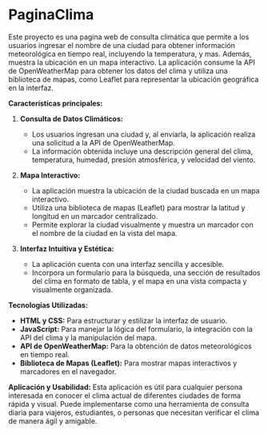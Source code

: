 # PaginaClima
Este proyecto es una pagina web de consulta climática que permite a los usuarios ingresar el nombre de una ciudad para obtener información meteorológica en tiempo real, incluyendo la temperatura, y mas. Además, muestra la ubicación en un mapa interactivo. La aplicación consume la API de OpenWeatherMap para obtener los datos del clima y utiliza una biblioteca de mapas, como Leaflet para representar la ubicación geográfica en la interfaz.

**Características principales:**

1. **Consulta de Datos Climáticos:**
    
    - Los usuarios ingresan una ciudad y, al enviarla, la aplicación realiza una solicitud a la API de OpenWeatherMap.
    - La información obtenida incluye una descripción general del clima, temperatura, humedad, presión atmosférica, y velocidad del viento.
2. **Mapa Interactivo:**
    
    - La aplicación muestra la ubicación de la ciudad buscada en un mapa interactivo.
    - Utiliza una biblioteca de mapas (Leaflet) para mostrar la latitud y longitud en un marcador centralizado.
    - Permite explorar la ciudad visualmente y muestra un marcador con el nombre de la ciudad en la vista del mapa.
3. **Interfaz Intuitiva y Estética:**
    
    - La aplicación cuenta con una interfaz sencilla y accesible.
    - Incorpora un formulario para la búsqueda, una sección de resultados del clima en formato de tabla, y el mapa en una vista compacta y visualmente organizada.

**Tecnologías Utilizadas:**

- **HTML y CSS:** Para estructurar y estilizar la interfaz de usuario.
- **JavaScript:** Para manejar la lógica del formulario, la integración con la API del clima y la manipulación del mapa.
- **API de OpenWeatherMap:** Para la obtención de datos meteorológicos en tiempo real.
- **Biblioteca de Mapas (Leaflet):** Para mostrar mapas interactivos y marcadores en el navegador.

**Aplicación y Usabilidad:** Esta aplicación es útil para cualquier persona interesada en conocer el clima actual de diferentes ciudades de forma rápida y visual. Puede implementarse como una herramienta de consulta diaria para viajeros, estudiantes, o personas que necesitan verificar el clima de manera ágil y amigable.
